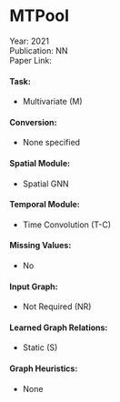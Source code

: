 # MTPool

Year: 2021  
Publication: NN  
Paper Link:

#### Task:

- Multivariate (M)

#### Conversion:

- None specified

#### Spatial Module:

- Spatial GNN

#### Temporal Module:

- Time Convolution (T-C)

#### Missing Values:

- No

#### Input Graph:

- Not Required (NR)

#### Learned Graph Relations:

- Static (S)

#### Graph Heuristics:

- None

